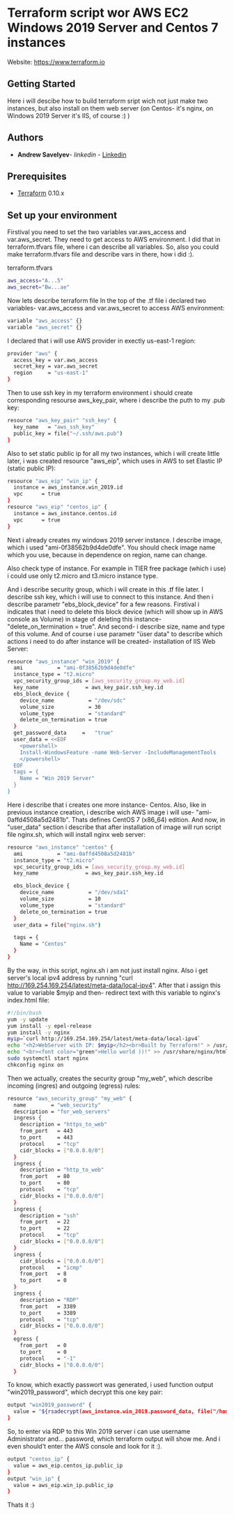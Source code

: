 # Terraform script wor AWS EC2 Windows 2019 Server and Centos 7 instances

Website: https://www.terraform.io

## Getting Started

Here i will descibe how to build terraform sript wich not just make two instances, but also install on them web server (on Centos- it's nginx, on Windows 2019 Server it's IIS, of course :) )

## Authors

* **Andrew Savelyev**- _linkedin_ - [Linkedin](https://www.linkedin.com/in/andrew-savelyev-791526127/)

## Prerequisites

* [Terraform](https://www.terraform.io/downloads.html) 0.10.x

## Set up your environment

Firstival you need to set the two variables var.aws_access and var.aws_secret. They need to get access to AWS environment. I did that in terraform.tfvars file, where i can describe all variables. So, also you could make terraform.tfvars file and describe vars in there, how i did :).

terraform.tfvars
``` bash
aws_access="A...5"
aws_secret="Bw...ae"
```

Now lets describe terraform file
In the top of the .tf file i declared two variables- var.aws_access and var.aws_secret to access AWS environment:
``` bash
variable "aws_access" {}
variable "aws_secret" {}
```

I declared that i will use AWS provider in exectly us-east-1 region:

``` bash
provider "aws" {
  access_key = var.aws_access
  secret_key = var.aws_secret
  region     = "us-east-1"
}
```

Then to use ssh key in my terraform environment i should create corresponding resourse aws_key_pair, where i describe the puth to my .pub key:

```bash
resource "aws_key_pair" "ssh_key" {
  key_name   = "aws_ssh_key"
  public_key = file("~/.ssh/aws.pub")
}
```
Also to set static public ip for all my two instances, which i will create little later, i was created resource "aws_eip", which uses in AWS to set Elastic IP (static public IP):

```bash
resource "aws_eip" "win_ip" {
  instance = aws_instance.win_2019.id
  vpc      = true
}
resource "aws_eip" "centos_ip" {
  instance = aws_instance.centos.id
  vpc      = true
}
```


Next i already creates my windows 2019 server instance. I describe image, which i used "ami-0f38562b9d4de0dfe". You should check image name which you use, because in dependence on region, name can change. 

Also check type of instance. For example in TIER free package (which i use) i could use only t2.micro and t3.micro instance type. 

And i describe security group, which i will create in this .tf file later. 
I describe ssh key, which i will use to connect to this instance. 
And then i describe parametr "ebs_block_device" for a few reasons. Firstival i indicates that i need to delete this block device (which will show up in AWS console as Volume) in stage of deleting this instance- "delete_on_termination = true". And second- i describe size, name and type of this volume.
And of course i use parametr "üser data" to describe which actions i need to do after instance will be created- installation of IIS Web Server:

```bash
resource "aws_instance" "win_2019" {
  ami           = "ami-0f38562b9d4de0dfe"
  instance_type = "t2.micro"
  vpc_security_group_ids = [aws_security_group.my_web.id]
  key_name               = aws_key_pair.ssh_key.id
  ebs_block_device {
    device_name           = "/dev/sdc"
    volume_size           = 30
    volume_type           = "standard"
    delete_on_termination = true
  }
  get_password_data     =   "true"
  user_data = <<EOF
    <powershell>
    Install-WindowsFeature -name Web-Server -IncludeManagementTools
    </powershell>
  EOF
  tags = {
    Name = "Win 2019 Server"
  }
}
```
Here i describe that i creates one more instance- Centos. Also, like in previous instance creation, i describe wich AWS image i will use- "ami-0affd4508a5d2481b". Thats defines CentOS 7 (x86_64) edition.
And now, in "user_data" section i describe that after installation of image will run script file nginx.sh, which will install nginx web server:

```bash
resource "aws_instance" "centos" {
  ami           = "ami-0affd4508a5d2481b"
  instance_type = "t2.micro"
  vpc_security_group_ids = [aws_security_group.my_web.id]
  key_name               = aws_key_pair.ssh_key.id

  ebs_block_device {
    device_name           = "/dev/sda1"
    volume_size           = 10
    volume_type           = "standard"
    delete_on_termination = true
  }
  user_data = file("nginx.sh")

  tags = {
    Name = "Centos"
  }
}
```

By the way, in this script, nginx.sh i am not just install nginx. Also i get server's local ipv4 address by running "curl http://169.254.169.254/latest/meta-data/local-ipv4". After that i assign this value to variable $myip and then- redirect text with this variable to nginx's index.html file:

```bash
#!/bin/bash
yum -y update
yum install -y epel-release
yum install -y nginx
myip=`curl http://169.254.169.254/latest/meta-data/local-ipv4`
echo "<h2>WebServer with IP: $myip</h2><br>Built by Terraform!" > /usr/share/nginx/html/index.html
echo "<br><font color="green">Hello world ))!" >> /usr/share/nginx/html/index.html
sudo systemctl start nginx
chkconfig nginx on
```

Then we actually, creates the security group "my_web", which describe incoming (ingres) and outgoing (egress) rules:

```bash
resource "aws_security_group" "my_web" {
  name        = "web_security"
  description = "for_web_servers"
  ingress {
    description = "https_to_web"
    from_port   = 443
    to_port     = 443
    protocol    = "tcp"
    cidr_blocks = ["0.0.0.0/0"]
  }
  ingress {
    description = "http_to_web"
    from_port   = 80
    to_port     = 80
    protocol    = "tcp"
    cidr_blocks = ["0.0.0.0/0"]
  }
  ingress {
    description = "ssh"
    from_port   = 22
    to_port     = 22
    protocol    = "tcp"
    cidr_blocks = ["0.0.0.0/0"]
  }
  ingress {
    cidr_blocks = ["0.0.0.0/0"]
    protocol    = "icmp"
    from_port   = 8
    to_port     = 0
  }
  ingress {
    description = "RDP"
    from_port   = 3389
    to_port     = 3389
    protocol    = "tcp"
    cidr_blocks = ["0.0.0.0/0"]
  }
  egress {
    from_port   = 0
    to_port     = 0
    protocol    = "-1"
    cidr_blocks = ["0.0.0.0/0"]
  }
```

To know, which exactly passwort was generated, i used function output "win2019_password", which decrypt this one key pair:

```bash
output "win2019_password" {
  value = "${rsadecrypt(aws_instance.win_2019.password_data, file("/home/andrey/.ssh/aws"))}"
}
```

So, to enter via RDP to this Win 2019 server i can use username Administrator and... password, which terraform output will show me. And i even should't enter the AWS console and look for it :).

```bash
output "centos_ip" {
  value = aws_eip.centos_ip.public_ip
}
output "win_ip" {
  value = aws_eip.win_ip.public_ip
}
```
Thats it :)

